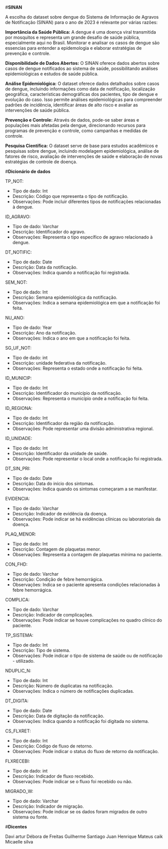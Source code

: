 #**SINAN**

A escolha do dataset sobre dengue do Sistema de Informação de Agravos de Notificação (SINAN) para o ano de 2023 é relevante por várias razões:

**Importância da Saúde Pública:** A dengue é uma doença viral transmitida por mosquitos e representa um grande desafio de saúde pública, especialmente aqui no Brasil. Monitorar e analisar os casos de dengue são essencias para entender a epidemologia e elaborar estratégias de prevenção e controle.

**Disponibilidade de Dados Abertos:** O SINAN oferece dados abertos sobre casos de dengue notificados ao sistema de saúde, possibilitando análises epidemiológicas e estudos de saúde pública.

**Análise Epidemiológica:** O dataset oferece dados detalhados sobre casos de dengue, incluindo informações como data de notificação, localização geográfica, características demográficas dos pacientes, tipo de dengue e evolução do caso. Isso permite análises epidemiológicas para compreender padrões de incidência, identificar áreas de alto risco e avaliar as intervenções de saúde pública.

**Prevenção e Controle:** Através de dados, pode-se saber áreas e populações mais afetadas pela dengue, direcionando recursos para programas de prevenção e controle, como campanhas e medidas de controle.

**Pesquisa Científica:** O dataset serve de base para estudos acadêmicos e pesquisas sobre dengue, incluindo modelagem epidemiológica, análise de fatores de risco, avaliação de intervenções de saúde e elaboração de novas estratégias de controle de doença.

#**Dicionário de dados**

TP_NOT:

- Tipo de dado: Int
- Descrição: Código que representa o tipo de notificação.
- Observações: Pode incluir diferentes tipos de notificações relacionadas à dengue.

ID_AGRAVO:

- Tipo de dado: Varchar 
- Descrição: Identificador do agravo.
- Observações: Representa o tipo específico de agravo relacionado à dengue.

DT_NOTIFIC:

- Tipo de dado: Date 
- Descrição: Data da notificação.
- Observações: Indica quando a notificação foi registrada.

SEM_NOT:

- Tipo de dado: Int
- Descrição: Semana epidemiológica da notificação.
- Observações: Indica a semana epidemiológica em que a notificação foi feita.

NU_ANO:

- Tipo de dado: Year
- Descrição: Ano da notificação.
- Observações: Indica o ano em que a notificação foi feita.

SG_UF_NOT:

- Tipo de dado: int
- Descrição: unidade federativa da notificação.
- Observações: Representa o estado onde a notificação foi feita.

ID_MUNICIP:

- Tipo de dado: Int
- Descrição: Identificador do município da notificação.
- Observações: Representa o município onde a notificação foi feita.

ID_REGIONA:

- Tipo de dado: Int
- Descrição: Identificador da região da notificação.
- Observações: Pode representar uma divisão administrativa regional.

ID_UNIDADE:

- Tipo de dado: Int
- Descrição: Identificador da unidade de saúde.
- Observações: Pode representar o local onde a notificação foi registrada.

DT_SIN_PRI:

- Tipo de dado: Date
- Descrição: Data do início dos sintomas.
- Observações: Indica quando os sintomas começaram a se manifestar.

EVIDENCIA:

- Tipo de dado: Varchar
- Descrição: Indicador de evidência da doença.
- Observações: Pode indicar se há evidências clínicas ou laboratoriais da doença.

PLAQ_MENOR:

- Tipo de dado: Int
- Descrição: Contagem de plaquetas menor.
- Observações: Representa a contagem de plaquetas mínima no paciente.

CON_FHD:

- Tipo de dado: Varchar
- Descrição: Condição de febre hemorrágica.
- Observações: Indica se o paciente apresenta condições relacionadas à febre hemorrágica.

COMPLICA:

- Tipo de dado: Varchar
- Descrição: Indicador de complicações.
- Observações: Pode indicar se houve complicações no quadro clínico do paciente.

TP_SISTEMA:

- Tipo de dado: Int
- Descrição: Tipo de sistema.
- Observações: Pode indicar o tipo de sistema de saúde ou de notificação - utilizado.

NDUPLIC_N:

- Tipo de dado: Int
- Descrição: Número de duplicatas na notificação.
- Observações: Indica o número de notificações duplicadas.

DT_DIGITA:

- Tipo de dado: Date
- Descrição: Data de digitação da notificação.
- Observações: Indica quando a notificação foi digitada no sistema.

CS_FLXRET:

- Tipo de dado: Int
- Descrição: Código de fluxo de retorno.
- Observações: Pode indicar o status do fluxo de retorno da notificação.

FLXRECEBI:

- Tipo de dado: int
- Descrição: Indicador de fluxo recebido.
- Observações: Pode indicar se o fluxo foi recebido ou não.

MIGRADO_W:

- Tipo de dado: Varchar
- Descrição: Indicador de migração.
- Observações: Pode indicar se os dados foram migrados de outro sistema ou fonte.

#**Dicentes**

Davi artur 
Débora de Freitas 
Guilherme Santiago
Juan Henrique 
Mateus caik 
Micaelle silva



